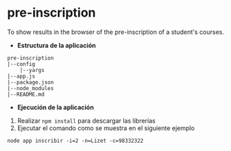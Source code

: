 # pre-inscription

To show results in the browser of the pre-inscription of a student's courses.

- **Estructura de la aplicación**
```
pre-inscription
|--config
    |--yargs
|--app.js
|--package.json
|--node_modules
|--README.md
```

- **Ejecución de la aplicación**

1. Realizar ```npm install``` para descargar las librerías
2. Ejecutar el comando como se muestra en el siguiente ejemplo

```
node app inscribir -i=2 -n=Lizet -c=98332322
```
